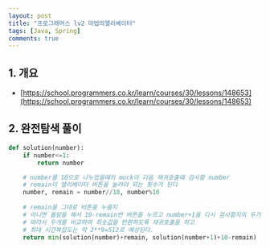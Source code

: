 ```yaml
---
layout: post
title: "프로그래머스 lv2 마법의엘리베이터"
tags: [Java, Spring]
comments: true
---
```

## 1. 개요
- [https://school.programmers.co.kr/learn/courses/30/lessons/148653](https://school.programmers.co.kr/learn/courses/30/lessons/148653)

## 2. 완전탐색 풀이
```python
def solution(number):
    if number<=1:
        return number

    # number를 10으로 나누었을때의 mock이 다음 재귀호출때 검사할 number
    # remain이 엘리베이터 버튼을 눌러야 되는 횟수가 된다
    number, remain = number//10, number%10
    
    # remain을 그대로 버튼을 누를지
    # 아니면 올림을 해서 10-remain번 버튼을 누르고 number+1을 다시 검사할지의 두가지 경우의수가 있다.
    # 따라서 두개를 비교하여 최솟값을 반환하도록 재귀호출을 하고
    # 최대 시간복잡도는 약 2**9=512로 예상된다.
    return min(solution(number)+remain, solution(number+1)+10-remain)
```
